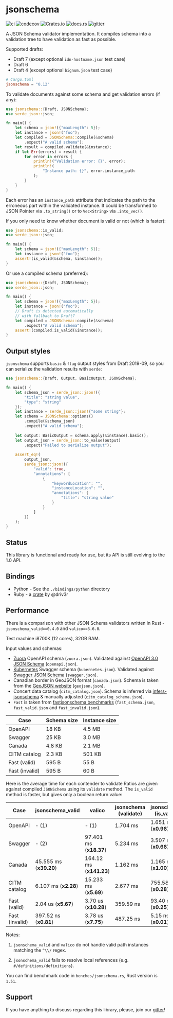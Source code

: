 # jsonschema

[![ci](https://github.com/Stranger6667/jsonschema-rs/workflows/ci/badge.svg)](https://github.com/Stranger6667/jsonschema-rs/actions)
[![codecov](https://codecov.io/gh/Stranger6667/jsonschema-rs/branch/master/graph/badge.svg)](https://codecov.io/gh/Stranger6667/jsonschema-rs)
[![Crates.io](https://img.shields.io/crates/v/jsonschema.svg)](https://crates.io/crates/jsonschema)
[![docs.rs](https://docs.rs/jsonschema/badge.svg)](https://docs.rs/jsonschema/)
[![gitter](https://img.shields.io/gitter/room/Stranger6667/jsonschema-rs.svg)](https://gitter.im/Stranger6667/jsonschema-rs)

A JSON Schema validator implementation. It compiles schema into a validation tree to have validation as fast as possible.

Supported drafts:

- Draft 7 (except optional `idn-hostname.json` test case)
- Draft 6
- Draft 4 (except optional `bignum.json` test case)

```toml
# Cargo.toml
jsonschema = "0.12"
```

To validate documents against some schema and get validation errors (if any):

```rust
use jsonschema::{Draft, JSONSchema};
use serde_json::json;

fn main() {
    let schema = json!({"maxLength": 5});
    let instance = json!("foo");
    let compiled = JSONSchema::compile(&schema)
        .expect("A valid schema");
    let result = compiled.validate(&instance);
    if let Err(errors) = result {
        for error in errors {
            println!("Validation error: {}", error);
            println!(
                "Instance path: {}", error.instance_path
            );
        }
    }
}
```

Each error has an `instance_path` attribute that indicates the path to the erroneous part within the validated instance.
It could be transformed to JSON Pointer via `.to_string()` or to `Vec<String>` via `.into_vec()`.

If you only need to know whether document is valid or not (which is faster):

```rust
use jsonschema::is_valid;
use serde_json::json;

fn main() {
    let schema = json!({"maxLength": 5});
    let instance = json!("foo");
    assert!(is_valid(&schema, &instance));
}
```

Or use a compiled schema (preferred):

```rust
use jsonschema::{Draft, JSONSchema};
use serde_json::json;

fn main() {
    let schema = json!({"maxLength": 5});
    let instance = json!("foo");
    // Draft is detected automatically
    // with fallback to Draft7
    let compiled = JSONSchema::compile(&schema)
        .expect("A valid schema");
    assert!(compiled.is_valid(&instance));
}
```

## Output styles

`jsonschema` supports `basic` & `flag` output styles from Draft 2019-09, so you can serialize the validation results with `serde`:

```rust
use jsonschema::{Draft, Output, BasicOutput, JSONSchema};

fn main() {
    let schema_json = serde_json::json!({
        "title": "string value",
        "type": "string"
    });
    let instance = serde_json::json!{"some string"};
    let schema = JSONSchema::options()
        .compile(&schema_json)
        .expect("A valid schema");
    
    let output: BasicOutput = schema.apply(&instance).basic();
    let output_json = serde_json::to_value(output)
        .expect("Failed to serialize output");
    
    assert_eq!(
        output_json, 
        serde_json::json!({
            "valid": true,
            "annotations": [
                {
                    "keywordLocation": "",
                    "instanceLocation": "",
                    "annotations": {
                        "title": "string value"
                    }
                }
            ]
        })
    );
}
```

## Status

This library is functional and ready for use, but its API is still evolving to the 1.0 API.

## Bindings

- Python - See the `./bindings/python` directory
- Ruby - a [crate](https://github.com/driv3r/rusty_json_schema) by @driv3r

## Performance

There is a comparison with other JSON Schema validators written in Rust - `jsonschema_valid==0.4.0` and `valico==3.6.0`.

Test machine i8700K (12 cores), 32GB RAM.

Input values and schemas:

- [Zuora](https://github.com/APIs-guru/openapi-directory/blob/master/APIs/zuora.com/2021-04-23/openapi.yaml) OpenAPI schema (`zuora.json`). Validated against [OpenAPI 3.0 JSON Schema](https://github.com/OAI/OpenAPI-Specification/blob/main/schemas/v3.0/schema.json) (`openapi.json`).
- [Kubernetes](https://raw.githubusercontent.com/APIs-guru/openapi-directory/master/APIs/kubernetes.io/v1.10.0/swagger.yaml) Swagger schema (`kubernetes.json`). Validated against [Swagger JSON Schema](https://github.com/OAI/OpenAPI-Specification/blob/main/schemas/v2.0/schema.json) (`swagger.json`).
- Canadian border in GeoJSON format (`canada.json`). Schema is taken from the [GeoJSON website](https://geojson.org/schema/FeatureCollection.json) (`geojson.json`).
- Concert data catalog (`citm_catalog.json`). Schema is inferred via [infers-jsonschema](https://github.com/Stranger6667/infers-jsonschema) & manually adjusted (`citm_catalog_schema.json`).
- `Fast` is taken from [fastjsonschema benchmarks](https://github.com/horejsek/python-fastjsonschema/blob/master/performance.py#L15) (`fast_schema.json`, `fast_valid.json` and `fast_invalid.json`).

| Case           | Schema size | Instance size |
| -------------- | ----------- | ------------- |
| OpenAPI        | 18 KB       | 4.5 MB        |
| Swagger        | 25 KB       | 3.0 MB        |
| Canada         | 4.8 KB      | 2.1 MB        |
| CITM catalog   | 2.3 KB      | 501 KB        |
| Fast (valid)   | 595 B       | 55 B          |
| Fast (invalid) | 595 B       | 60 B          |

Here is the average time for each contender to validate Ratios are given against compiled `JSONSchema` using its `validate` method. The `is_valid` method is faster, but gives only a boolean return value:

| Case           | jsonschema_valid        | valico                  | jsonschema (validate) | jsonschema (is_valid)  |
| -------------- | ----------------------- | ----------------------- | --------------------- | ---------------------- |
| OpenAPI        |                   - (1) |                   - (1) |              1.704 ms |   1.651 ms (**x0.96**) |
| Swagger        |                   - (2) |  97.401 ms (**x18.37**) |              5.234 ms |   3.507 ms (**x0.66**) |
| Canada         |  45.555 ms (**x39.20**) | 164.12 ms (**x141.23**) |              1.162 ms |   1.165 ms (**x1.00**) |
| CITM catalog   |    6.107 ms (**x2.28**) |   15.233 ms (**x5.69**) |              2.677 ms |  755.58 us (**x0.28**) |
| Fast (valid)   |     2.04 us (**x5.67**) |    3.70 us (**x10.28**) |             359.59 ns |   93.40 ns (**x0.25**) |
| Fast (invalid) |   397.52 ns (**x0.81**) |     3.78 us (**x7.75**) |             487.25 ns |    5.15 ns (**x0.01**) |

Notes:

1. `jsonschema_valid` and `valico` do not handle valid path instances matching the `^\\/` regex.

2. `jsonschema_valid` fails to resolve local references (e.g. `#/definitions/definitions`).

You can find benchmark code in `benches/jsonschema.rs`, Rust version is `1.51`.

## Support

If you have anything to discuss regarding this library, please, join our [gitter](https://gitter.im/Stranger6667/jsonschema-rs)!
